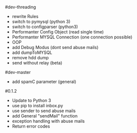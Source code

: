 #dev-threading
* rewrite Rules
* switch to pymysql (python 3)
* switch to configparser (python3)
* Performanter Config Object (read single time)
* Performanter MYSQL Connection (one connection possible)
* OOP
* add Debug Modus (dont send abuse mails)
* add dumpToMYSQL
* remove hdd dump
* send without relay (beta)

#dev-master
* add spamC parameter (general)

#0.1.2
* Update to Python 3
* use pip to install inbox.py
* use sender to send abuse mails
* add General "sendMail" function
* exception handling with abuse mails
* Return error codes
